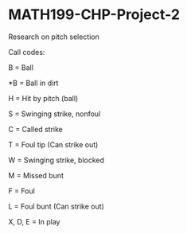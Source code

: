 # MATH199-CHP-Project-2
Research on pitch selection

Call codes:

B = Ball

*B = Ball in dirt

H = Hit by pitch (ball)

S = Swinging strike, nonfoul

C = Called strike

T = Foul tip (Can strike out)

W = Swinging strike, blocked

M = Missed bunt

F = Foul

L = Foul bunt (Can strike out)

X, D, E = In play

